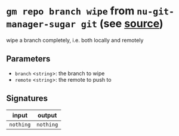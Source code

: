 # `gm repo branch wipe` from `nu-git-manager-sugar git` (see [source](https://github.com/amtoine/nu-git-manager/blob/main/pkgs/nu-git-manager-sugar/nu-git-manager-sugar/git/mod.nu#L117))
wipe a branch completely, i.e. both locally and remotely



## Parameters
- `branch` <`string`>: the branch to wipe
- `remote` <`string`>: the remote to push to


## Signatures
| input     | output    |
| --------- | --------- |
| `nothing` | `nothing` |

